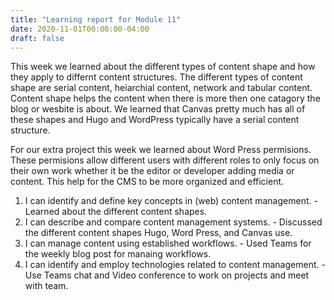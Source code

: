 ```yaml
---
title: "Learning report for Module 11"
date: 2020-11-01T00:00:00-04:00
draft: false
---
```


This week we learned about the different types of content shape and how they apply to differnt content structures. The different types of content shape are serial content, heiarchial content, network and tabular content. Content shape helps the content when there is more then one catagory the blog or wesbite is about. We learned that Canvas pretty much has all of these shapes and Hugo and WordPress typically have a serial content structure.

For our extra project this week we learned about Word Press permisions. These permisions allow different users with different roles to only focus on their own work whether it be the editor or developer adding media or content. This help for the CMS to be more organized and efficient.



1. I can identify and define key concepts in (web) content management. - Learned about the different content shapes.
2. I can describe and compare content management systems. - Discussed the different content shapes Hugo, Word Press, and Canvas use.
3. I can manage content using established workflows. - Used Teams for the weekly blog post for manaing workflows.
4. I can identify and employ technologies related to content management. - Use Teams chat and Video conference to work on projects and meet with team.
